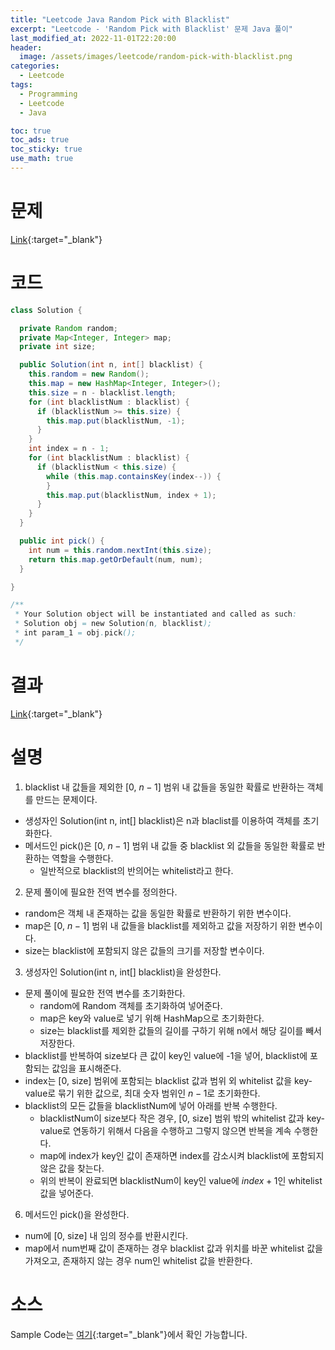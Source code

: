 ```yaml
---
title: "Leetcode Java Random Pick with Blacklist"
excerpt: "Leetcode - 'Random Pick with Blacklist' 문제 Java 풀이"
last_modified_at: 2022-11-01T22:20:00
header:
  image: /assets/images/leetcode/random-pick-with-blacklist.png
categories:
  - Leetcode
tags:
  - Programming
  - Leetcode
  - Java

toc: true
toc_ads: true
toc_sticky: true
use_math: true
---
```

# 문제
[Link](https://leetcode.com/problems/random-pick-with-blacklist){:target="_blank"}

# 코드
```java
class Solution {

  private Random random;
  private Map<Integer, Integer> map;
  private int size;

  public Solution(int n, int[] blacklist) {
    this.random = new Random();
    this.map = new HashMap<Integer, Integer>();
    this.size = n - blacklist.length;
    for (int blacklistNum : blacklist) {
      if (blacklistNum >= this.size) {
        this.map.put(blacklistNum, -1);
      }
    }
    int index = n - 1;
    for (int blacklistNum : blacklist) {
      if (blacklistNum < this.size) {
        while (this.map.containsKey(index--)) {
        }
        this.map.put(blacklistNum, index + 1);
      }
    }
  }

  public int pick() {
    int num = this.random.nextInt(this.size);
    return this.map.getOrDefault(num, num);
  }

}

/**
 * Your Solution object will be instantiated and called as such:
 * Solution obj = new Solution(n, blacklist);
 * int param_1 = obj.pick();
 */
```

# 결과
[Link](https://leetcode.com/submissions/detail/834670031/){:target="_blank"}

# 설명
1. blacklist 내 값들을 제외한 [0, $n - 1$] 범위 내 값들을 동일한 확률로 반환하는 객체를 만드는 문제이다.
- 생성자인 Solution(int n, int[] blacklist)은 n과 blaclist를 이용하여 객체를 초기화한다.
- 메서드인 pick()은 [0, $n - 1$] 범위 내 값들 중 blacklist 외 값들을 동일한 확률로 반환하는 역할을 수행한다.
  - 일반적으로 blacklist의 반의어는 whitelist라고 한다.

2. 문제 풀이에 필요한 전역 변수를 정의한다.
- random은 객체 내 존재하는 값을 동일한 확률로 반환하기 위한 변수이다.
- map은 [0, $n - 1$] 범위 내 값들을 blacklist를 제외하고 값을 저장하기 위한 변수이다.
- size는 blacklist에 포함되지 않은 값들의 크기를 저장할 변수이다.

3. 생성자인 Solution(int n, int[] blacklist)을 완성한다.
- 문제 풀이에 필요한 전역 변수를 초기화한다.
  - random에 Random 객체를 초기화하여 넣어준다.
  - map은 key와 value로 넣기 위해 HashMap으로 초기화한다.
  - size는 blacklist를 제외한 값들의 길이를 구하기 위해 n에서 해당 길이를 빼서 저장한다.
- blacklist를 반복하여 size보다 큰 값이 key인 value에 -1을 넣어, blacklist에 포함되는 값임을 표시해준다.
- index는 [0, size] 범위에 포함되는 blacklist 값과 범위 외 whitelist 값을 key-value로 묶기 위한 값으로, 최대 숫자 범위인 $n - 1$로 초기화한다.
- blacklist의 모든 값들을 blacklistNum에 넣어 아래를 반복 수행한다.
  - blacklistNum이 size보다 작은 경우, [0, size] 범위 밖의 whitelist 값과 key-value로 연동하기 위해서 다음을 수행하고 그렇지 않으면 반복을 계속 수행한다.
  - map에 index가 key인 값이 존재하면 index를 감소시켜 blacklist에 포함되지 않은 값을 찾는다.
  - 위의 반복이 완료되면 blacklistNum이 key인 value에 $index + 1$인 whitelist 값을 넣어준다.

6. 메서드인 pick()을 완성한다.
- num에 [0, size] 내 임의 정수를 반환시킨다.
- map에서 num번째 값이 존재하는 경우 blacklist 값과 위치를 바꾼 whitelist 값을 가져오고, 존재하지 않는 경우 num인 whitelist 값을 반환한다.

# 소스
Sample Code는 [여기](https://github.com/GracefulSoul/leetcode/blob/master/src/main/java/gracefulsoul/object/solution/random/pick/blacklist/Solution.java){:target="_blank"}에서 확인 가능합니다.